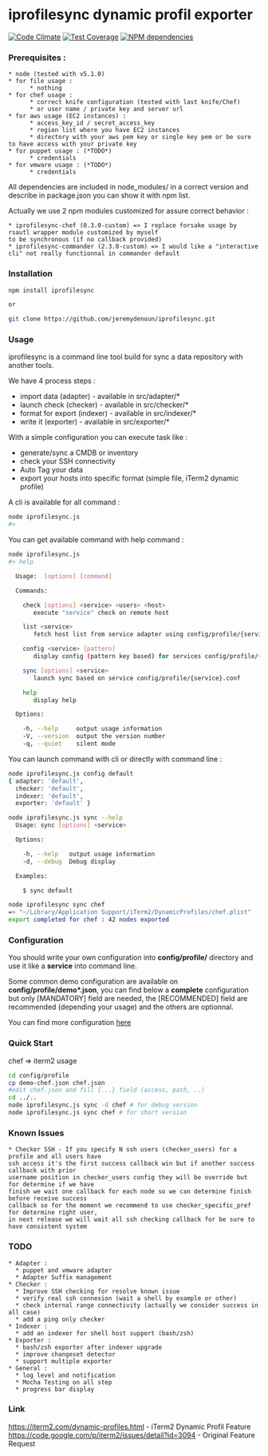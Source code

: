 iprofilesync dynamic profil exporter
===
[![Code Climate](https://codeclimate.com/github/jeremydenoun/iprofilesync/badges/gpa.svg)](https://codeclimate.com/github/jeremydenoun/iprofilesync)
[![Test Coverage](https://codeclimate.com/github/jeremydenoun/iprofilesync/badges/coverage.svg)](https://codeclimate.com/github/jeremydenoun/iprofilesync)
[![NPM dependencies](https://david-dm.org/jeremydenoun/iprofilesync.png)](https://david-dm.org/jeremydenoun/iprofilesync)

### Prerequisites :

    * node (tested with v5.1.0)
    * for file usage :
          * nothing
    * for chef usage :
          * correct knife configuration (tested with last knife/Chef)
          * or user name / private key and server url
    * for aws usage (EC2 instances) :
          * access_key_id / secret_access_key
          * region list where you have EC2 instances
          * directory with your aws pem key or single key pem or be sure to have access with your private key
    * for puppet usage : (*TODO*)
          * credentials
    * for vmware usage : (*TODO*)
          * credentials

All dependencies are included in node_modules/ in a correct version and describe in package.json you can show it with npm list.

Actually we use 2 npm modules customized for assure correct behavior :

    * iprofilesync-chef (0.3.0-custom) => I replace forsake usage by rsautl wrapper module customized by myself
    to be synchronous (if no callback provided)
    * iprofilesync-commander (2.3.0-custom) => I would like a "interactive cli" not really functionnal in commander default

### Installation

```sh
npm install iprofilesync

or

git clone https://github.com/jeremydenoun/iprofilesync.git
```

### Usage

iprofilesync is a command line tool build for sync a data repository with another tools.

We have 4 process steps :

   * import data (adapter) - available in src/adapter/*
   * launch check (checker) - available in src/checker/*
   * format for export (indexer) - available in src/indexer/*
   * write it (exporter) - available in src/exporter/*

With a simple configuration you can execute task like :

   * generate/sync a CMDB or inventory
   * check your SSH connectivity
   * Auto Tag your data
   * export your hosts into specific format (simple file, iTerm2 dynamic profile)

A cli is available for all command :
```sh
node iprofilesync.js
#>
```

You can get available command with help command :
```sh
node iprofilesync.js
#> help

  Usage:  [options] [command]

  Commands:

    check [options] <service> <users> <host>
       execute "service" check on remote host

    list <service>
       fetch host list from service adapter using config/profile/{service}.conf

    config <service> [pattern]
       display config (pattern key based) for services config/profile/{service}.conf

    sync [options] <service>
       launch sync based on service config/profile/{service}.conf

    help
       display help

  Options:

    -h, --help     output usage information
    -V, --version  output the version number
    -q, --quiet    silent mode
```

You can launch command with cli or directly with command line :

```sh
node iprofilesync.js config default
{ adapter: 'default',
  checker: 'default',
  indexer: 'default',
  exporter: 'default' }

node iprofilesync.js sync --help
  Usage: sync [options] <service>

  Options:

    -h, --help   output usage information
    -d, --debug  Debug display

  Examples:

    $ sync default

node iprofilesync sync chef
=> "~/Library/Application Support/iTerm2/DynamicProfiles/chef.plist"
export completed for chef : 42 nodes exported
```

### Configuration

You should write your own configuration into **config/profile/** directory and use it like a **service** into command line.

Some common demo configuration are available on **config/profile/demo\*.json**, you can find below a **complete** configuration but only [MANDATORY] field are needed, the [RECOMMENDED] field are recommended (depending your usage) and the others are optionnal.

You can find more configuration [here](CONFIG.md)

### Quick Start

chef => iterm2 usage

```sh
cd config/profile
cp demo-chef.json chef.json
#edit chef.json and fill {...} field (access, path, ..)
cd ../..
node iprofilesync.js sync -d chef # for debug version
node iprofilesync.js sync chef # for short version
```

### Known Issues

    * Checker SSH - If you specify N ssh users (checker_users) for a profile and all users have
    ssh access it's the first success callback win but if another success callback with prior
    username position in checker_users config they will be override but for determine if we have
    finish we wait one callback for each node so we can determine finish before receive success
    callback so for the moment we recommend to use checker_specific_pref for determine right user,
    in next release we will wait all ssh checking callback for be sure to have consistent system

### TODO

    * Adapter :
      * puppet and vmware adapter
      * Adapter Suffix management
    * Checker :
      * Improve SSH checking for resolve known issue
      * verify real ssh connexion (wait a shell by example or other)
      * check internal range connectivity (actually we consider success in all case)
      * add a ping only checker
    * Indexer :
      * add an indexer for shell host support (bash/zsh)
    * Exporter :
      * bash/zsh exporter after indexer upgrade
      * improve changeset detector
      * support multiple exporter
    * General :
      * log level and notification
      * Mocha Testing on all step
      * progress bar display

### Link
https://iterm2.com/dynamic-profiles.html - iTerm2 Dynamic Profil Feature
https://code.google.com/p/iterm2/issues/detail?id=3094 - Original Feature Request


